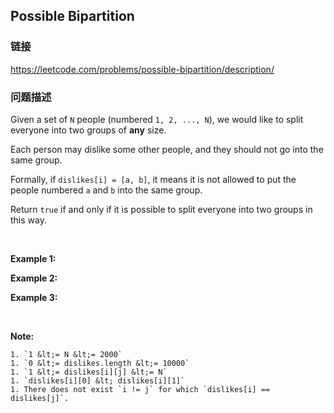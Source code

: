 ## Possible Bipartition  
### 链接  
https://leetcode.com/problems/possible-bipartition/description/  
### 问题描述
Given a set of `N`&nbsp;people (numbered `1, 2, ..., N`), we would like to split everyone into two groups of **any** size.

Each person may dislike some other people, and they should not go into the same group.&nbsp;

Formally, if `dislikes[i] = [a, b]`, it means it is not allowed to put the people numbered `a` and `b` into the same group.

Return `true`&nbsp;if and only if it is possible to split everyone into two groups in this way.

&nbsp;


**Example 1:**

**Example 2:**

**Example 3:**

&nbsp;

**Note:**

	1. `1 &lt;= N &lt;= 2000`
	1. `0 &lt;= dislikes.length &lt;= 10000`
	1. `1 &lt;= dislikes[i][j] &lt;= N`
	1. `dislikes[i][0] &lt; dislikes[i][1]`
	1. There does not exist `i != j` for which `dislikes[i] == dislikes[j]`.
